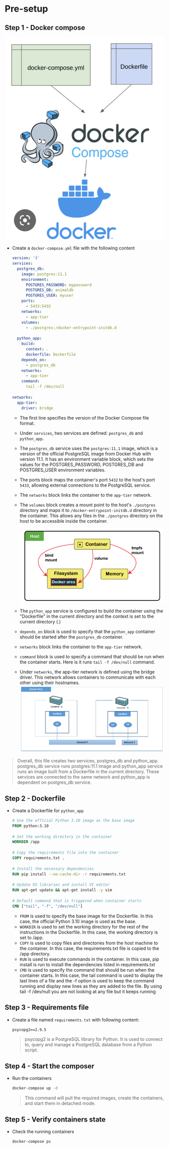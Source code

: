 # Pre-setup

## Step 1 - Docker compose

![img](img/docker-compose.png)

* Create a `docker-compose.yml` file with the following content

  ```yml
  version: '3'
  services:
    postgres_db:
      image: postgres:11.1
      environment:
        POSTGRES_PASSWORD: mypassword
        POSTGRES_DB: animaldb
        POSTGRES_USER: myuser
      ports:
        - 5433:5432
      networks:
        - app-tier
      volumes:
        - ./postgres:/docker-entrypoint-initdb.d

    python_app:
      build:
        context: .
        dockerfile: Dockerfile
      depends_on:
        - postgres_db
      networks:
        - app-tier
      command:
        tail -f /dev/null

  networks:
    app-tier:
      driver: bridge
  ```

  * The first line specifies the version of the Docker Compose file format.
  * Under `services`, two services are defined: `postgres_db` and `python_app`.
  * The `postgres_db` service uses the `postgres:11.1` image, which is a version of the official PostgreSQL image from Docker Hub with version 11.1.
    It has an environment variable block, which sets the values for the POSTGRES_PASSWORD, POSTGRES_DB and POSTGRES_USER environment variables.
  * The ports block maps the container's port `5432` to the host's port `5433`, allowing external connections to the PostgreSQL service.
  * The `networks` block links the container to the `app-tier` network.
  * The `volumes` block creates a mount point to the host's `./postgres` directory and maps it to `/docker-entrypoint-initdb.d` directory in the container. This allows any files in the `./postgres` directory on the host to be accessible inside the container.

    ![img](img/docker-volume.png)

  * The `python_app` service is configured to build the container using the "Dockerfile" in the current directory and the context is set to the current directory (.)
  * `depends_on` block is used to specify that the `python_app` container should be started after the `postgres_db` container.
  * `networks` block links the container to the `app-tier` network.
  * `command` block is used to specify a command that should be run when the container starts. Here is it runs `tail -f /dev/null` command.
  * Under `networks`, the app-tier network is defined using the bridge driver. This network allows containers to communicate with each other using their hostnames.
    ![img](img/docker-network.png)

>Overall, this file creates two services, postgres_db and python_app. postgres_db service runs postgres:11.1 image and python_app service runs an image built from a Dockerfile in the current directory. These services are connected to the same network and python_app is dependent on postgres_db service.

## Step 2 - Dockerfile

* Create a Dockerfile for `python_app`

  ```Dockerfile
  # Use the official Python 3.10 image as the base image
  FROM python:3.10

  # Set the working directory in the container
  WORKDIR /app

  # Copy the requirements file into the container
  COPY requirements.txt .

  # Install the necessary dependencies
  RUN pip install --no-cache-dir -r requirements.txt

  # Update OS libraries and install VI editor
  RUN apt-get update && apt-get install -y vim

  # Default command that is triggered when container starts
  CMD ["tail", "-f", "/dev/null"]
  ```

  * `FROM` is used to specify the base image for the Dockerfile. In this case, the official Python 3.10 image is used as the base.
  * `WORKDIR` is used to set the working directory for the rest of the instructions in the Dockerfile. In this case, the working directory is set to /app.
  * `COPY` is used to copy files and directories from the host machine to the container. In this case, the requirements.txt file is copied to the /app directory.
  * `RUN` is used to execute commands in the container. In this case, pip install is run to install the dependencies listed in requirements.txt
  * `CMD` is used to specify the command that should be run when the container starts. In this case, the tail command is used to display the last lines of a file and the -f option is used to keep the command running and display new lines as they are added to the file. By using tail -f /dev/null you are not looking at any file but it keeps running

## Step 3 - Requirements file

* Create a file named `requirements.txt` with following content:

  ```txt
  psycopg2==2.9.5
  ```

  > psycopg2 is a PostgreSQL library for Python. It is used to connect to, query and manage a PostgreSQL database from a Python script.

## Step 4 - Start the composer

* Run the containers

  ```sh
  docker-compose up -d
  ```

  >This command will pull the required images, create the containers, and start them in detached mode.

## Step 5 - Verify containers state

* Check the running containers

  ```sh
  docker-compose ps
  ```
